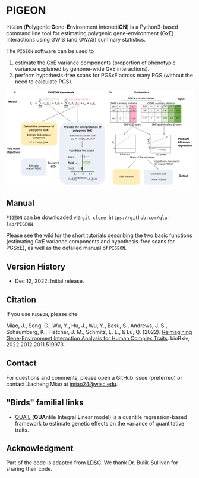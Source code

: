 # PIGEON
`PIGEON` (**P**olygen**I**c **G**ene-**E**nvironment interacti**ON**) is a Python3-based command line tool for estimating polygenic gene-environment (GxE) interactions using GWIS (and GWAS) summary statistics.

The `PIGEON` software can be used to
1. estimate the GxE variance components (proportion of phenotypic variance explained by genome-wide GxE interactions).
2. perform hypothesis-free scans for PGSxE across many PGS (without the need to calculate PGS).

![](https://github.com/qlu-lab/PIGEON/blob/main/figure/PIGEON_Fig1.png)


## Manual

`PIGEON` can be downloaded via `git clone https://github.com/qlu-lab/PIGEON`

Please see the [wiki](https://github.com/qlu-lab/PIGEON/wiki) for the short tutorials describing the two basic functions (estimating GxE variance components and hypothesis-free scans for PGSxE), as well as the detailed manual of `PIGEON`.

## Version History
* Dec 12, 2022: Initial release.


## Citation

If you use `PIGEON`, please cite 

Miao, J., Song, G., Wu, Y., Hu, J., Wu, Y., Basu, S., Andrews, J. S., Schaumberg, K., Fletcher, J. M., Schmitz, L. L., & Lu, Q. (2022). [Reimagining Gene-Environment Interaction Analysis for Human Complex Traits](https://doi.org/10.1101/2022.12.11.519973 ). bioRxiv, 2022.2012.2011.519973. 

## Contact

For questions and comments, please open a GitHub issue (preferred) or contact Jiacheng Miao at jmiao24@wisc.edu.

## "Birds" familial links
* [QUAIL](https://github.com/qlu-lab/QUAIL) (**QUA**ntile **I**ntegral **L**inear model) is a quantile regression-based framework to estimate genetic effects on the variance of quantitative traits.

## Acknowledgment

Part of the code is adapted from [LDSC](https://github.com/bulik/ldsc). We thank Dr. Bulik-Sullivan for sharing their code.
